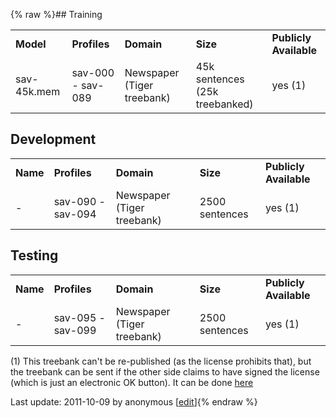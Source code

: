 {% raw %}## Training

|             |                   |                            |                                |                        |
|-------------|-------------------|----------------------------|--------------------------------|------------------------|
| **Model**   | **Profiles**      | **Domain**                 | **Size**                       | **Publicly Available** |
| sav-45k.mem | sav-000 - sav-089 | Newspaper (Tiger treebank) | 45k sentences (25k treebanked) | yes (1)                |

## Development

|          |                   |                            |                |                        |
|----------|-------------------|----------------------------|----------------|------------------------|
| **Name** | **Profiles**      | **Domain**                 | **Size**       | **Publicly Available** |
| \-       | sav-090 - sav-094 | Newspaper (Tiger treebank) | 2500 sentences | yes (1)                |

## Testing

|          |                   |                            |                |                        |
|----------|-------------------|----------------------------|----------------|------------------------|
| **Name** | **Profiles**      | **Domain**                 | **Size**       | **Publicly Available** |
| \-       | sav-095 - sav-099 | Newspaper (Tiger treebank) | 2500 sentences | yes (1)                |

\(1\) This treebank can't be re-published (as the license prohibits
that), but the treebank can be sent if the other side claims to have
signed the license (which is just an electronic OK button). It can be
done
[here](http://www.ims.uni-stuttgart.de/projekte/TIGER/TIGERCorpus/license/)

Last update: 2011-10-09 by anonymous [[edit](https://github.com/delph-in/docs/wiki/CheetahDataSets/_edit)]{% endraw %}